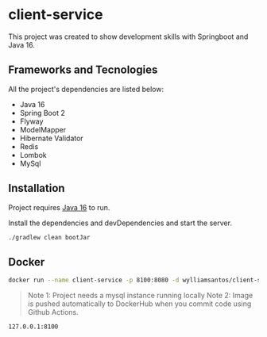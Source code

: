 # client-service

This project was created to show development skills with Springboot and Java 16.

## Frameworks and Tecnologies

All the project's dependencies are listed below:

- Java 16
- Spring Boot 2
- Flyway
- ModelMapper
- Hibernate Validator
- Redis
- Lombok
- MySql


## Installation

Project requires [Java 16](https://www.oracle.com/java/technologies/javase/jdk16-archive-downloads.html) to run.

Install the dependencies and devDependencies and start the server.

```sh
./gradlew clean bootJar
```

## Docker

```sh
docker run --name client-service -p 8100:8080 -d wylliamsantos/client-service
```

> Note 1: Project needs a mysql instance running locally
> Note 2: Image is pushed automatically to DockerHub when you commit code using Github Actions.

```sh
127.0.0.1:8100
```